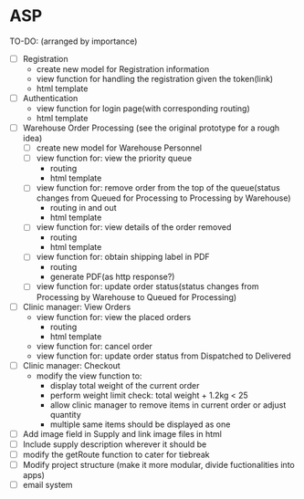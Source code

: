 # ASP
TO-DO: (arranged by importance)
- [ ] Registration
  - create new model for Registration information
  - view function for handling the registration given the token(link)
  - html template
- [ ] Authentication
  - view function for login page(with corresponding routing)
  - html template
- [ ] Warehouse Order Processing (see the original prototype for a rough idea)
  - [ ] create new model for Warehouse Personnel
  - [ ] view function for: view the priority queue
    - routing
    - html template
  - [ ] view function for: remove order from the top of the queue(status changes from Queued for Processing to Processing by Warehouse)
    - routing in and out
    - html template
  - [ ] view function for: view details of the order removed
    - routing
    - html template
  - [ ] view function for: obtain shipping label in PDF
    - routing
    - generate PDF(as http response?)
  - [ ] view function for: update order status(status changes from Processing by Warehouse to Queued for Processing)
- [ ] Clinic manager: View Orders
  - view function for: view the placed orders
    - routing
    - html template
  - view function for: cancel order
  - view function for: update order status from Dispatched to Delivered
- [ ] Clinic manager: Checkout
  - modify the view function to:
    - display total weight of the current order
    - perform weight limit check: total weight + 1.2kg < 25
    - allow clinic manager to remove items in current order or adjust quantity
    - multiple same items should be displayed as one
- [ ] Add image field in Supply and link image files in html
- [ ] Include supply description wherever it should be
- [ ] modify the getRoute function to cater for tiebreak
- [ ] Modify project structure (make it more modular, divide fuctionalities into apps)
- [ ] email system
